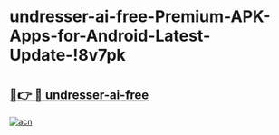 # undresser-ai-free-Premium-APK-Apps-for-Android-Latest-Update-!8v7pk

# <h2><a href="https://ooat3x.esa.edu.pl?title=undresser-ai-free&ref=8v7pk">🔗👉 🔴 undresser-ai-free</a></h2>

[![acn](https://github.com/user-attachments/assets/0f9c940e-d8b0-45ae-aac7-cd30a18b3e1c)](https://ooat3x.esa.edu.pl?title=undresser-ai-free&ref=8v7pk)


